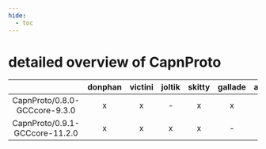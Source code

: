 ```yaml
---
hide:
  - toc
---
```


detailed overview of CapnProto
==============================

| |donphan|victini|joltik|skitty|gallade|accelgor|swalot|doduo|
| :---: | :---: | :---: | :---: | :---: | :---: | :---: | :---: | :---: |
|CapnProto/0.8.0-GCCcore-9.3.0|x|x|-|x|x|-|x|x|
|CapnProto/0.9.1-GCCcore-11.2.0|x|x|x|x|-|x|x|x|
